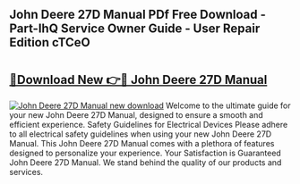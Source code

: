 ## John Deere 27D Manual PDf Free Download - Part-IhQ Service Owner Guide - User Repair Edition cTCeO

# <h2><a href="http://bc92380.oget.top/?id=John+Deere+27D+Manual">🔗Download New 👉🔴 John Deere 27D Manual</a></h2>

[![John Deere 27D Manual new download](https://i.imgur.com/5g1atiW.png)](http://bc92380.oget.top/?id=John+Deere+27D+Manual)
Welcome to the ultimate guide for your new John Deere 27D Manual, designed to ensure a smooth and efficient experience. Safety Guidelines for Electrical Devices Please adhere to all electrical safety guidelines when using your new John Deere 27D Manual. This John Deere 27D Manual comes with a plethora of features designed to personalize your experience. Your Satisfaction is Guaranteed John Deere 27D Manual. We stand behind the quality of our products and services.
